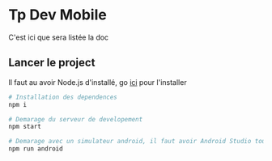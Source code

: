 # Tp Dev Mobile

C'est ici que sera listée la doc

## Lancer le project

Il faut au avoir Node.js d'installé, go [ici](https://nodejs.org/en/) pour l'installer

```bash
# Installation des dependences
npm i

# Demarage du serveur de developement
npm start

# Demarage avec un simulateur android, il faut avoir Android Studio tout ça tout ça
npm run android

```
